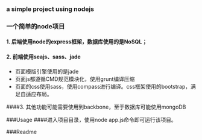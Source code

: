 ### a simple project using nodejs 
### 一个简单的node项目
#### 1. 后端使用node的express框架，数据库使用的是NoSQL；
#### 2. 前端使用seajs、sass、jade
* 页面模版引擎使用的是jade
* 页面js都遵循CMD规范模块化，使用grunt编译压缩
* 页面的css使用sass，使用compass进行编译。css框架使用的bootstrap，满足自适应布局。

####3. 其他功能可能需要使用到backbone，至于数据库可能使用mongoDB


###Usage
####进入项目目录，使用node app.js命令即可运行该项目。

###Readme